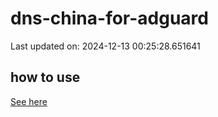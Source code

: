 # dns-china-for-adguard

Last updated on: 2024-12-13 00:25:28.651641

## how to use

[See here](https://github.com/AdguardTeam/AdGuardHome/wiki/Configuration#upstreams-from-file)